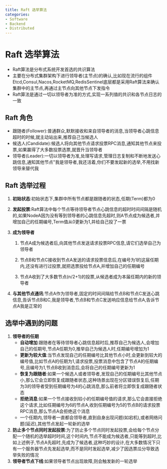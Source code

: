 ```yaml
---
title: Raft 选举算法
categories:
- Software
- Backend
- Distributed
---
```

# Raft 选举算法

- Raft算法是分布式系统开发首选的共识算法
- 主要在分布式集群架构下进行领导者(主节点)的确认,比如现在流行的组件Etcd,Consul,Nacos,RocketMQ,RedisSentinel底层都是采用Raft算法来确认集群中的主节点,再通过主节点向其他节点下发指令
- Raft算法是通过一切以领导者为准的方式,实现一系列值的共识和各节点日志的一致

## Raft 角色

- 跟随者(Follower):普通群众,默默接收和来自领导者的消息,当领导者心跳信息超时的时候,就主动站出来,推荐自己当候选人
- 候选人(Candidate):候选人将向其他节点请求投票RPC消息,通知其他节点来投票,如果赢得了大多数投票选票,就晋升当领导者
- 领导者(Leader):一切以领导者为准,处理写请求,管理日志复制和不断地发送心跳信息,通知其他节点"我是领导者,我还活着,你们不要发起新的选举,不用找新领导来替代我

## Raft 选举过程

1. **初始状态**:初始状态下,集群中所有节点都是跟随者的状态,任期(Term)都为0

2. **发起投票**:Raft算法中每个节点等待领导者节点心跳信息的超时时间间隔是随机的,如果NodeA因为没有等到领导者的心跳信息先超时,则A节点成为候选者,并增加自己的任期编号,Term值从0更新为1,并给自己投了一票

3. **成为领导者**

    1. 节点A成为候选者后,向其他节点发送请求投票RPC信息,请它们选举自己为领导者

    2.  节点B和节点C接收到节点A发送的请求投票信息后,在编号为1的这届任期内,还没有进行过投票,就把选票投给节点A,并增加自己的任期编号
    3.  节点A收到了大多数节点(n/2+1)的投票,从候选者成为本届任期内的新的领导者

4. **与其他节点通讯**:节点A作为领导者,固定的时间间隔给节点B和节点C发送心跳信息,告诉节点B和C,我是领导者,节点B和节点C发送响应信息给节点A,告诉节点A我是正常的

## 选举中遇到的问题

1. **领导者的任期**
    - **自动增加**:跟随者在等待领导者心跳信息超时后,推荐自己为候选人,会增加自己的任期号,节点A任期为0,推举自己为候选人时,任期编号增加为1
    - **更新为较大值**:当节点发现自己的任期编号比其他节点小时,会更新到较大的编号值,比如节点A的任期为1,请求投票,投票消息中包含了节点A的任期编号,且编号为1,节点B收到消息后,会将自己的任期编号更新为1
    - **恢复为跟随者**:如果一个候选人或者领导者,发现自己的任期编号比其他节点小,那么它会立即恢复成跟随者状态,这种场景出现在分区错误恢复后,任期为3的领导者受到任期编号为4的心跳消息,那么前者将立即恢复成跟随者状态
    - **拒绝消息**:如果一个节点接收到较小的任期编号值的请求,那么它会直接拒绝这个请求,比如任期编号为6的节点A,收到任期编号为5的节点B的请求投票RPC消息,那么节点A会拒绝这个消息
    - 一个任期内,领导者一直都会领导者,直到自身出现问题(如宕机),或者网络问题(延迟),其他节点发起一轮新的选举
2. **防止多个节点同时发起投票**:为了防止多个节点同时发起投票,会给每个节点分配一个随机的选举超时时间,这个时间内,节点不能成为候选者,只能等到超时,比如上述例子,节点A先超时,先成为了候选者,这种巧妙的设计,在大多数情况下只有一个服务器节点先发起选举,而不是同时发起选举,减少了因选票瓜分导致选举失败的情况
3. **领导者节点下线**:如果领导者节点出现故障,则会触发新的一轮选举